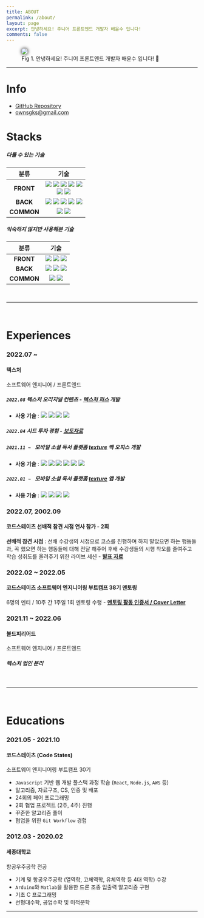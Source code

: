 ```yaml
---
title: ABOUT
permalink: /about/
layout: page
excerpt: 안녕하세요! 주니어 프론트엔드 개발자 배윤수 입니다!
comments: false
---
```


<figure>
<img src="./avatar.jpg" alg="yunsu bae" style="border-radius: 30px ;box-shadow:0px 0px 10px #000">

<figcaption>Fig 1. 안녕하세요! 주니어 프론트엔드 개발자 배윤수 입니다! 👋</figcaption>
</figure>
<!-- 
> # 주니어 웹 개발자 배윤수
>
> 아는 것 뿐만 아니라, 적용할 줄 아는 개발자가 되고자 노력하고 있습니다. -->

---

# Info

- <i class="fab fa-github"></i> <a href="https://github.com/mniYUNSU" target="_blank" rel="noopener">GitHub Repository</a>
- <i class="fas fa-envelope" ></i> <a href="/contact" rel="noopener">ownsgks@gmail.com</a>

# Stacks

##### 다룰 수 있는 기술

|    분류    |                                                                                                                                                                                                                                                                                                                                                                                             기술                                                                                                                                                                                                                                                                                                                                                                                             |
| :--------: | :------------------------------------------------------------------------------------------------------------------------------------------------------------------------------------------------------------------------------------------------------------------------------------------------------------------------------------------------------------------------------------------------------------------------------------------------------------------------------------------------------------------------------------------------------------------------------------------------------------------------------------------------------------------------------------------------------------------------------------------------------------------------------------------: |
| **FRONT**  | <img src="https://img.shields.io/badge/Javascript-F36D00?style=flat-square&logo=TypeScript&logoColor=white"/> <img src="https://img.shields.io/badge/Typescript-3178C6?style=flat-square&logo=TypeScript&logoColor=white"/> <img src="https://img.shields.io/badge/React-0088CC?style=flat-square&logo=react&logoColor=white"/> <img src="https://img.shields.io/badge/React Native-B7178C?style=flat-square&logo=react&logoColor=white"/> <img src="https://img.shields.io/badge/Next.js-000000?style=flat-square&logo=Next.js&logoColor=white"/> <br> <img src="https://img.shields.io/badge/Redux-764ABC?style=flat-square&logo=Redux&logoColor=white"/> <img src="https://img.shields.io/badge/Styled Components-DB7093?style=flat-square&logo=styled-components&logoColor=white"/> <br> |
|  **BACK**  |                                                                                                                <img src="https://img.shields.io/badge/Node.js-339933?style=flat-square&logo=node.js&logoColor=white"/> <img src="https://img.shields.io/badge/Express.js-000000?style=flat-square&logo=express&logoColor=white"/> <img src="https://img.shields.io/badge/Sequelize-52B0E7?style=flat-square&logo=Sequelize&logoColor=white"/> <img src="https://img.shields.io/badge/MySQL-4479A1?style=flat-square&logo=mysql&logoColor=white"/> <img src="https://img.shields.io/badge/AWS%20(S3,%20EC2,%20RDS)-232F3E?style=flat-square&logo=Amazon AWS&logoColor=white"/>                                                                                                                |
| **COMMON** |                                                                                                                                                                                                                                                                                            <img src="https://img.shields.io/badge/Git-F05032?style=flat-square&logo=Git&logoColor=white"/> <img src="https://img.shields.io/badge/GitHub-181717?style=flat-square&logo=GitHub&logoColor=white"/>                                                                                                                                                                                                                                                                                             |

##### 익숙하지 않지만 사용해본 기술

|    분류    |                                                                                                                                                                             기술                                                                                                                                                                             |
| :--------: | :----------------------------------------------------------------------------------------------------------------------------------------------------------------------------------------------------------------------------------------------------------------------------------------------------------------------------------------------------------: |
| **FRONT**  |                      <img src="https://img.shields.io/badge/Three.js-000000?style=flat-square&logo=Three.js&logoColor=white"/> <img src="https://img.shields.io/badge/SCSS-CC6699?style=flat-square&logo=Sass&logoColor=white"/> <img src="https://img.shields.io/badge/Jekyll-CC0000?style=flat-square&logo=Jekyll&logoColor=white"/>                       |
|  **BACK**  | <img src="https://img.shields.io/badge/AWS%20(ELB),%20CloudFront,%20Route53)-232F3E?style=flat-square&logo=Amazon AWS&logoColor=white"/> <img src="https://img.shields.io/badge/JWT-000000?style=flat-square&logo=json web tokens&logoColor=white"/> <img src="https://img.shields.io/badge/MongoDB-47A248?style=flat-square&logo=MongoDB&logoColor=white"/> |
| **COMMON** |                                                                          <img src="https://img.shields.io/badge/Figma-F24E1E?style=flat-square&logo=Figma&logoColor=white"/> <img src="https://img.shields.io/badge/Vercel-000000?style=flat-square&logo=Vercel&logoColor=white"/>                                                                           |

<br>

---

<br>

# Experiences

### 2022.07 ~

#### 텍스처

소프트웨어 엔지니어 / 프론트엔드

##### `2022.08` 텍스처 오리지널 컨텐츠 - <a href="https://piece.texture.kr" target="_blank" rel="noopener">텍스처 피스</a> 개발

- **사용 기술** : <img src="https://img.shields.io/badge/Typescript-3178C6?style=flat-square&logo=TypeScript&logoColor=white"/> <img src="https://img.shields.io/badge/Next.js-000000?style=flat-square&logo=Next.js&logoColor=white"/> <img src="https://img.shields.io/badge/Styled Components-DB7093?style=flat-square&logo=styled-components&logoColor=white"/> <img src="https://img.shields.io/badge/Git-F05032?style=flat-square&logo=Git&logoColor=white"/>

##### `2022.04` 시드 투자 경험 - <a href="https://platum.kr/archives/184933" target="_blank" rel="noopener">보도자료</a>

##### `2021.11 ~ ` 모바일 소셜 독서 플랫폼 **<a href="https://www.texture.kr/" target="_blank" rel="noopener">texture</a>** 백 오피스 개발

- **사용 기술** : <img src="https://img.shields.io/badge/Javascript-F36D00?style=flat-square&logo=JavaScript&logoColor=white"/> <img src="https://img.shields.io/badge/React-0088CC?style=flat-square&logo=react&logoColor=white"/> <img src="https://img.shields.io/badge/Styled Components-DB7093?style=flat-square&logo=styled-components&logoColor=white"/> <img src="https://img.shields.io/badge/Figma-F24E1E?style=flat-square&logo=Figma&logoColor=white"/> <img src="https://img.shields.io/badge/Jira-0052CC?style=flat-square&logo=Jira&logoColor=white"/> <img src="https://img.shields.io/badge/Git-F05032?style=flat-square&logo=Git&logoColor=white"/>

##### `2022.01 ~ ` 모바일 소셜 독서 플랫폼 **<a href="https://www.texture.kr/" target="_blank" rel="noopener">texture</a>** 앱 개발

- **사용 기술** : <img src="https://img.shields.io/badge/React Native-B7178C?style=flat-square&logo=react&logoColor=white"/> <img src="https://img.shields.io/badge/Figma-F24E1E?style=flat-square&logo=Figma&logoColor=white"/> <img src="https://img.shields.io/badge/Jira-0052CC?style=flat-square&logo=Jira&logoColor=white"/> <img src="https://img.shields.io/badge/Git-F05032?style=flat-square&logo=Git&logoColor=white"/>

### 2022.07, 2002.09

#### 코드스테이츠 선배적 참견 시점 연사 참가 - 2회

**선배적 참견 시점** : 선배 수강생의 시점으로 코스를 진행하며 하지 말았으면 하는 행동들과, 꼭 했으면 하는 행동들에 대해 전달 해주어 후배 수강생들의 시행 착오를 줄여주고 학습 성취도를 올려주기 위한 라이브 세션 - **<a href="https://yoshiground.notion.site/bf13a1a3354c4fba98a1c25b56c6c175" target="_blank" rel="noopener">발표 자료</a>**

### 2022.02 ~ 2022.05

#### 코드스테이츠 소프트웨어 엔지니어링 부트캠프 38기 멘토링

6명의 멘티 / 10주 간 1주일 1회 멘토링 수행 - **<a href="https://yoshiground.notion.site/6110f2452a2344209869cd6d423fe5d0" target="_blank" rel="noopener">멘토링 활동 인증서 / Cover Letter</a>**

### 2021.11 ~ 2022.06

#### 볼드피리어드

소프트웨어 엔지니어 / 프론트엔드

##### 텍스처 법인 분리

<br>

<!--

### 2019.07 - 2019.12

#### 다쏘시스템코리아

솔루션 컨설턴트 / 인턴

- 서비스 (아동용 3D CAD) 홍보 기획
- 3D CAD, CAE, PLM 솔루션 사용
  - `CATIA` , `SOLIDWORKS` , `3DEXPERIENCE 플랫폼` -->

---

<br>

# Educations

### 2021.05 - 2021.10

#### 코드스테이츠 (Code States)

소프트웨어 엔지니어링 부트캠프 30기

- `Javascript` 기반 웹 개발 풀스택 과정 학습 (`React`, `Node.js`, `AWS` 등)
- 알고리즘, 자료구조, CS, 인증 및 배포
- 24회의 페어 프로그래밍
- 2회 협업 프로젝트 (2주, 4주) 진행
- 꾸준한 알고리즘 풀이
- 협업을 위한 `Git Workflow` 경험

### 2012.03 - 2020.02

#### 세종대학교

항공우주공학 전공

- 기계 및 항공우주공학 (열역학, 고체역학, 유체역학 등 4대 역학) 수강
- `Arduino`와 `Matlab`을 활용한 드론 조종 입출력 알고리즘 구현
- 기초 C 프로그래밍
- 선형대수학, 공업수학 및 미적분학

---

<!--
<br>

# Studies

### 2020.05

#### Nomad Coders

바닐라 JS로 크롬 앱 만들기

- `Javascript` `ES6 Class`, `Array`, `Object` 기본 개념 및 활용법
- `Open API`를 활용한 `fetch` 활용법

--- -->
<!--
<br>

# Languages

### 영어

#### TOEIC SPEAKING

- Level 6 (2020.09.08 취득)

--- -->

<br>

